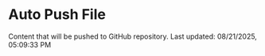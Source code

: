 # Auto Push File

Content that will be pushed to GitHub repository.
Last updated: 08/21/2025, 05:09:33 PM